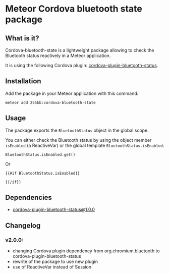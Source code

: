 # Meteor Cordova bluetooth state package

## What is it?

Cordova-bluetooth-state is a lightweight package allowing to check the Bluetooth status reactively in a Meteor application.

It is using the following Cordova plugin: [cordova-plugin-bluetooth-status](https://www.npmjs.com/package/cordova-plugin-bluetooth-status).

## Installation

Add the package in your Meteor application with this command:

```
meteor add 255kb:cordova-bluetooth-state
```

## Usage

The package exports the `BluetoothStatus` object in the global scope.

You can either check the Bluetooth status by using the object member `isEnabled` (a ReactiveVar) or the global template `BluetoothStatus.isEnabled`: 

    BluetoothStatus.isEnabled.get()

Or 
    
    {{#if BluetoothStatus.isEnabled}}
    
    {{/if}}
    
## Dependencies

- [cordova-plugin-bluetooth-status@1.0.0](https://www.npmjs.com/package/cordova-plugin-bluetooth-status)

  
## Changelog

### v2.0.0:
- changing Cordova plugin dependency from org.chromium.bluetooth to cordova-plugin-bluetooth-status
- rewrite of the package to use new plugin
- use of ReactiveVar instead of Session